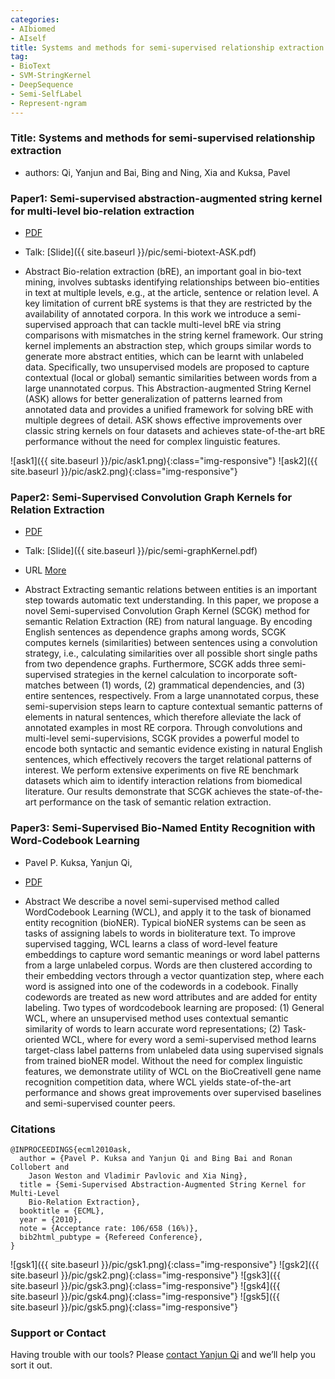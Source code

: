 ```yaml
---
categories:
- AIbiomed
- AIself
title: Systems and methods for semi-supervised relationship extraction
tag:
- BioText
- SVM-StringKernel
- DeepSequence
- Semi-SelfLabel 
- Represent-ngram
---
```


<a name="ask"></a>

### Title: Systems and methods for semi-supervised relationship extraction
+ authors: Qi, Yanjun and Bai, Bing and Ning, Xia and Kuksa, Pavel


### Paper1: Semi-supervised abstraction-augmented string kernel for multi-level bio-relation extraction 
+ [PDF](https://link.springer.com/content/pdf/10.1007/978-3-642-15883-4_9.pdf)
+ Talk: [Slide]({{ site.baseurl }}/pic/semi-biotext-ASK.pdf)


+ Abstract
Bio-relation extraction (bRE), an important goal in bio-text mining, involves subtasks identifying relationships between bio-entities in text at multiple levels, e.g., at the article, sentence or relation level. A key limitation of current bRE systems is that they are restricted by the availability of annotated corpora. In this work we introduce a semi-supervised approach that can tackle multi-level bRE via string comparisons with mismatches in the string kernel framework. Our string kernel implements an abstraction step, which groups similar words to generate more abstract entities, which can be learnt with unlabeled data. Specifically, two unsupervised models are proposed to capture contextual (local or global) semantic similarities between words from a large unannotated corpus. This Abstraction-augmented String Kernel (ASK) allows for better generalization of patterns learned from annotated data and provides a unified framework for solving bRE with multiple degrees
of detail. ASK shows effective improvements over classic string kernels
on four datasets and achieves state-of-the-art bRE performance without
the need for complex linguistic features.

![ask1]({{ site.baseurl }}/pic/ask1.png){:class="img-responsive"}
![ask2]({{ site.baseurl }}/pic/ask2.png){:class="img-responsive"}



### Paper2: Semi-Supervised Convolution Graph Kernels for Relation Extraction 
+ [PDF](http://www.cs.cmu.edu/%7Eqyj/papersA08/SSCG-sdm11.pdf)

+  Talk: [Slide]({{ site.baseurl }}/pic/semi-graphKernel.pdf)
+ URL [More](https://epubs.siam.org/doi/abs/10.1137/1.9781611972818.44)

+ Abstract
Extracting semantic relations between entities is an important step towards automatic text understanding. In this paper, we propose a novel Semi-supervised Convolution Graph Kernel (SCGK) method for semantic Relation Extraction (RE) from natural language. By encoding English sentences as dependence graphs among words, SCGK computes kernels (similarities) between sentences using a convolution strategy, i.e., calculating similarities over all possible short single paths from two dependence graphs. Furthermore, SCGK adds three semi-supervised strategies in the kernel calculation to incorporate soft-matches between (1) words, (2) grammatical dependencies, and (3) entire sentences, respectively. From a large unannotated corpus, these semi-supervision steps learn to capture contextual semantic patterns of elements in natural sentences, which therefore alleviate the lack of annotated examples in most RE corpora. Through convolutions and multi-level semi-supervisions, SCGK provides a powerful model to encode both syntactic and semantic evidence existing in natural English sentences, which effectively recovers the target relational patterns of interest. We perform extensive experiments on five RE benchmark datasets which aim to identify interaction relations from biomedical literature. Our results demonstrate that SCGK achieves the state-of-the-art performance on the task of semantic relation extraction.


### Paper3: Semi-Supervised Bio-Named Entity Recognition with Word-Codebook Learning
+ Pavel P. Kuksa, Yanjun Qi, 
+ [PDF](http://www.cs.cmu.edu/~qyj/papersA08/bNER-sdm10.pdf)


+ Abstract
 We describe a novel semi-supervised method called WordCodebook Learning (WCL), and apply it to the task of bionamed entity recognition (bioNER). Typical bioNER systems can be seen as tasks of assigning labels to words in bioliterature text. To improve supervised tagging, WCL learns
a class of word-level feature embeddings to capture word
semantic meanings or word label patterns from a large unlabeled corpus. Words are then clustered according to their
embedding vectors through a vector quantization step, where
each word is assigned into one of the codewords in a codebook. Finally codewords are treated as new word attributes
and are added for entity labeling. Two types of wordcodebook learning are proposed: (1) General WCL, where
an unsupervised method uses contextual semantic similarity of words to learn accurate word representations; (2)
Task-oriented WCL, where for every word a semi-supervised
method learns target-class label patterns from unlabeled
data using supervised signals from trained bioNER model.
Without the need for complex linguistic features, we demonstrate utility of WCL on the BioCreativeII gene name recognition competition data, where WCL yields state-of-the-art
performance and shows great improvements over supervised
baselines and semi-supervised counter peers.


### Citations

```
@INPROCEEDINGS{ecml2010ask,
  author = {Pavel P. Kuksa and Yanjun Qi and Bing Bai and Ronan Collobert and
	Jason Weston and Vladimir Pavlovic and Xia Ning},
  title = {Semi-Supervised Abstraction-Augmented String Kernel for Multi-Level
	Bio-Relation Extraction},
  booktitle = {ECML},
  year = {2010},
  note = {Acceptance rate: 106/658 (16%)},
  bib2html_pubtype = {Refereed Conference},
}
```

![gsk1]({{ site.baseurl }}/pic/gsk1.png){:class="img-responsive"}
![gsk2]({{ site.baseurl }}/pic/gsk2.png){:class="img-responsive"}
![gsk3]({{ site.baseurl }}/pic/gsk3.png){:class="img-responsive"}
![gsk4]({{ site.baseurl }}/pic/gsk4.png){:class="img-responsive"}
![gsk5]({{ site.baseurl }}/pic/gsk5.png){:class="img-responsive"}


### Support or Contact

Having trouble with our tools? Please [contact Yanjun Qi](mailto:yq2h@virginia.edu) and we’ll help you sort it out.
